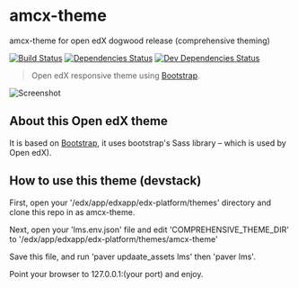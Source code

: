 # amcx-theme
amcx-theme for open edX dogwood release (comprehensive theming)

[![Build Status](https://travis-ci.org/IONISx/edx-theme.svg?branch=master)](https://travis-ci.org/IONISx/edx-theme)
[![Dependencies Status](https://david-dm.org/IONISx/edx-theme.svg)](https://david-dm.org/IONISx/edx-theme)
[![Dev Dependencies Status](https://david-dm.org/IONISx/edx-theme/dev-status.svg)](https://david-dm.org/IONISx/edx-theme#info=devDependencies)

> Open edX responsive theme using [Bootstrap](http://getbootstrap.com/).

![Screenshot](https://raw.githubusercontent.com/IONISx/edx-theme/docs/images/responsive.png)

## About this Open edX theme

It is based on [Bootstrap](http://getbootstrap.com/), it uses bootstrap's Sass library – which is used by Open edX).

## How to use this theme (devstack)

First, open your '/edx/app/edxapp/edx-platform/themes' directory and clone this repo in as amcx-theme. 

Next, open your 'lms.env.json' file and edit 'COMPREHENSIVE_THEME_DIR' to '/edx/app/edxapp/edx-platform/themes/amcx-theme'

Save this file, and run 'paver updaate_assets lms' then 'paver lms'.

Point your browser to 127.0.0.1:(your port) and enjoy.
